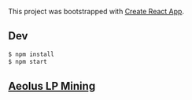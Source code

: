 This project was bootstrapped with [Create React App](https://github.com/facebook/create-react-app).

## Dev

```js
$ npm install
$ npm start
```

## [Aeolus LP Mining](./src/components/LpMining/index.tsx)
